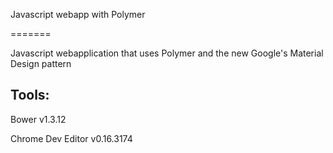 Javascript webapp with Polymer

=======

Javascript webapplication that uses Polymer and the new Google's Material Design pattern 

## Tools:

Bower v1.3.12

Chrome Dev Editor v0.16.3174
